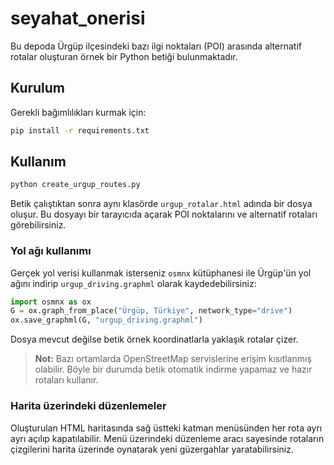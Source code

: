 # seyahat_onerisi

Bu depoda Ürgüp ilçesindeki bazı ilgi noktaları (POI) arasında alternatif rotalar oluşturan örnek bir Python betiği bulunmaktadır.

## Kurulum

Gerekli bağımlılıkları kurmak için:

```bash
pip install -r requirements.txt
```


## Kullanım

```bash
python create_urgup_routes.py
```

Betik çalıştıktan sonra aynı klasörde `urgup_rotalar.html` adında bir dosya oluşur. Bu dosyayı bir tarayıcıda açarak POI noktalarını ve alternatif rotaları görebilirsiniz.

### Yol ağı kullanımı

Gerçek yol verisi kullanmak isterseniz `osmnx` kütüphanesi ile Ürgüp'ün yol ağını indirip `urgup_driving.graphml` olarak kaydedebilirsiniz:

```python
import osmnx as ox
G = ox.graph_from_place("Ürgüp, Türkiye", network_type="drive")
ox.save_graphml(G, "urgup_driving.graphml")
```

Dosya mevcut değilse betik örnek koordinatlarla yaklaşık rotalar çizer.

> **Not:** Bazı ortamlarda OpenStreetMap servislerine erişim kısıtlanmış olabilir. Böyle bir durumda betik otomatik indirme yapamaz ve hazır rotaları kullanır.

### Harita üzerindeki düzenlemeler

Oluşturulan HTML haritasında sağ üstteki katman menüsünden her rota ayrı ayrı açılıp kapatılabilir.
Menü üzerindeki düzenleme aracı sayesinde rotaların çizgilerini harita üzerinde oynatarak yeni güzergahlar yaratabilirsiniz.

